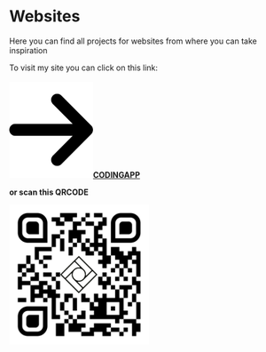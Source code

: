 # Websites
Here you can find all projects for websites from where you can take inspiration

To visit my site you can click on this link:
<br>
<br>
<span><img src="images/Arrow/arrow-right-solid.svg" style="width: 30%;"><span><a href="https://codingapp.net/"><strong>CODINGAPP<strong></a>
<br>
<p>or scan this QRCODE</p>
<img src="images/QRCode/qr-code.png" style="width: 50%;">


